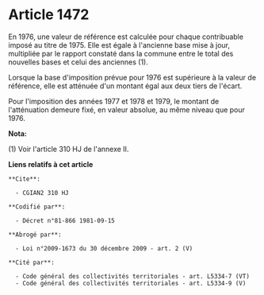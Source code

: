 # Article 1472

En 1976, une valeur de référence est calculée pour chaque contribuable imposé au titre de 1975. Elle est égale à l'ancienne
base mise à jour, multipliée par le rapport constaté dans la commune entre le total des nouvelles bases et celui des
anciennes (1).

Lorsque la base d'imposition prévue pour 1976 est supérieure à la valeur de référence, elle est atténuée d'un montant égal
aux deux tiers de l'écart.

Pour l'imposition des années 1977 et 1978 et 1979, le montant de l'atténuation demeure fixé, en valeur absolue, au même
niveau que pour 1976.

**Nota:**

(1) Voir l'article 310 HJ de l'annexe II.

**Liens relatifs à cet article**

	**Cite**:

	  - CGIAN2 310 HJ

	**Codifié par**:

	  - Décret n°81-866 1981-09-15

	**Abrogé par**:

	  - Loi n°2009-1673 du 30 décembre 2009 - art. 2 (V)

	**Cité par**:

	  - Code général des collectivités territoriales - art. L5334-7 (VT)
	  - Code général des collectivités territoriales - art. L5334-9 (V)
